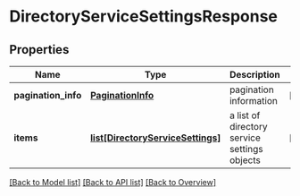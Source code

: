 # DirectoryServiceSettingsResponse

## Properties
Name | Type | Description | Notes
------------ | ------------- | ------------- | -------------
**pagination_info** | [**PaginationInfo**](PaginationInfo.md) | pagination information | [optional] 
**items** | [**list[DirectoryServiceSettings]**](DirectoryServiceSettings.md) | a list of directory service settings objects | [optional] 

[[Back to Model list]](index.md#documentation-for-models) [[Back to API list]](index.md#endpoint-properties) [[Back to Overview]](index.md)


